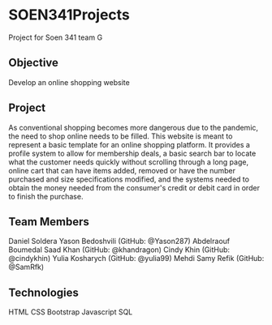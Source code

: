 # SOEN341Projects

Project for Soen 341 team G

## Objective

Develop an online shopping website

## Project

As conventional shopping becomes more dangerous due to the pandemic, the need to shop online needs to be filled. This website is meant to represent a basic template for an online shopping platform. It provides a profile system to allow for membership deals, a basic search bar to locate what the customer needs quickly without scrolling through a long page, online cart that can have items added, removed or have the number purchased and size specifications modified, and the systems needed to obtain the money needed from the consumer's credit or debit card in order to finish the purchase.

## Team Members

Daniel Soldera
Yason Bedoshvili (GitHub: @Yason287)
Abdelraouf Boumedal
Saad Khan (GitHub: @khandragon)
Cindy Khin (GitHub: @cindykhin)
Yulia Kosharych (GitHub: @yulia99)
Mehdi Samy Refik (GitHub: @SamRfk)

## Technologies

HTML
CSS
Bootstrap
Javascript
SQL
